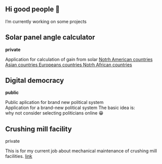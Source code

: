 ## Hi good people 👋
 I’m currently working on some projects
 <h2>Solar panel angle calculator</h2>
 <strong>private</strong>
 <p>
   Application for calculation of gain from solar 
  <a href ="www.wind.in.rs/solar/public/index.php?c=NA"> Notrh American countries </a>
  <a href ="www.wind.in.rs/solar/public/index.php?c=AS"> Asian countries </a>
  <a href ="www.wind.in.rs/solar/public/index.php?c=EU"> Europeans countries </a>
  <a href ="www.wind.in.rs/solar/public/index.php?c=AF"> Notrh African countries </a>
 </p>
 <h2>Digital democracy</h2>
 <strong>public</strong>
 <p>
  Public aplication for brand new political system
   <br>
  Application for a brand-new political system The basic idea is:<br>
  why not consider selecting politicians online
    😁
 </p>
 
<h2> Crushing mill facility  </h2>
<stong>private </stong>
<p>
This is for my current job about mechanical maintenance of crushing mill facilities. 
 <a href ="www.wind.in.rs/drobilana"> link </a>
</p>
 
<!--
**php-wizzard/php-wizzard** is a ✨ _special_ ✨ repository because its `README.md` (this file) appears on your GitHub profile.

Here are some ideas to get you started:

- 🔭 I’m currently working on ...
- 🌱 I’m currently learning ...
- 👯 I’m looking to collaborate on ...
- 🤔 I’m looking for help with ...
- 💬 Ask me about ...
- 📫 How to reach me: ...
- 😄 Pronouns: ...
- ⚡ Fun fact: ...
-->
